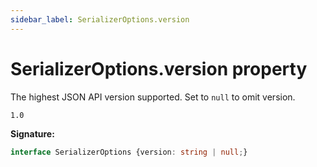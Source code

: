 ```yaml
---
sidebar_label: SerializerOptions.version
---
```

# SerializerOptions.version property

The highest JSON API version supported. Set to `null` to omit version.

 `1.0`

**Signature:**

```typescript
interface SerializerOptions {version: string | null;}
```
